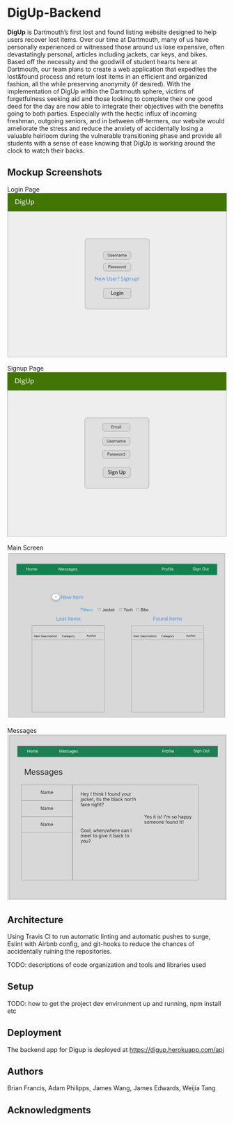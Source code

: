# DigUp-Backend

**DigUp** is Dartmouth’s first lost and found listing website designed to help users recover lost items. Over our time at Dartmouth, many of us have personally experienced or witnessed those around us lose expensive, often devastatingly personal, articles including jackets, car keys, and bikes. Based off the necessity and the goodwill of student hearts here at Dartmouth, our team plans to create a web application that expedites the lost&found process and return lost items in an efficient and organized fashion, all the while preserving anonymity (if desired). With the implementation of DigUp within the Dartmouth sphere, victims of forgetfulness seeking aid and those looking to complete their one good deed for the day are now able to integrate their objectives with the benefits going to both parties. Especially with the hectic influx of incoming freshman, outgoing seniors, and in between off-termers, our website would ameliorate the stress and reduce the anxiety of accidentally losing a valuable heirloom during the vulnerable transitioning phase and provide all students with a sense of ease knowing that DigUp is working around the clock to watch their backs.

## Mockup Screenshots

Login Page
![Login Page](/img/login.png?raw=true "Login Page")

Signup Page
![Signup Page](/img/signup.png?raw=true "Signup Page")

Main Screen
![main screen](/img/mainScreen.png)

Messages
![messages](/img/messages.png)

## Architecture
Using Travis Cl to run automatic linting and automatic pushes to surge, Eslint with Airbnb config, and git-hooks to reduce the chances of accidentally ruining the repositories.


TODO:  descriptions of code organization and tools and libraries used

## Setup

TODO: how to get the project dev environment up and running, npm install etc

## Deployment

The backend app for Digup is deployed at https://digup.herokuapp.com/api

## Authors

Brian Francis, Adam Philipps, James Wang, James Edwards, Weijia Tang

## Acknowledgments
